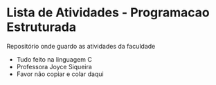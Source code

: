 # Lista de Atividades - Programacao Estruturada
Repositório onde guardo as atividades da faculdade

+ Tudo feito na linguagem C
+ Professora Joyce Siqueira
+ Favor não copiar e colar daqui
